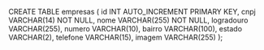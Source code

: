 CREATE TABLE empresas (
  id INT AUTO_INCREMENT PRIMARY KEY,
  cnpj VARCHAR(14) NOT NULL,
  nome VARCHAR(255) NOT NULL,
  logradouro VARCHAR(255),
  numero VARCHAR(10),
  bairro VARCHAR(100),
  estado VARCHAR(2),
  telefone VARCHAR(15),
  imagem VARCHAR(255)
);
